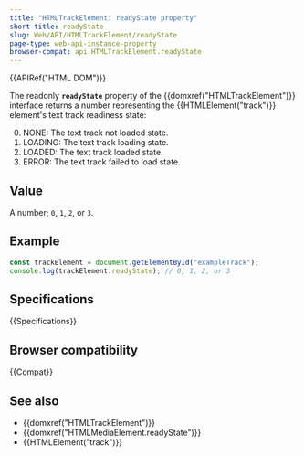 ```yaml
---
title: "HTMLTrackElement: readyState property"
short-title: readyState
slug: Web/API/HTMLTrackElement/readyState
page-type: web-api-instance-property
browser-compat: api.HTMLTrackElement.readyState
---
```


{{APIRef("HTML DOM")}}

The readonly **`readyState`** property of the {{domxref("HTMLTrackElement")}} interface returns a number representing the {{HTMLElement("track")}} element's text track readiness state:

0. NONE: The text track not loaded state.
1. LOADING: The text track loading state.
2. LOADED: The text track loaded state.
3. ERROR: The text track failed to load state.

## Value

A number; `0`, `1`, `2`, or `3`.

## Example

```js
const trackElement = document.getElementById("exampleTrack");
console.log(trackElement.readyState); // 0, 1, 2, or 3
```

## Specifications

{{Specifications}}

## Browser compatibility

{{Compat}}

## See also

- {{domxref("HTMLTrackElement")}}
- {{domxref("HTMLMediaElement.readyState")}}
- {{HTMLElement("track")}}
